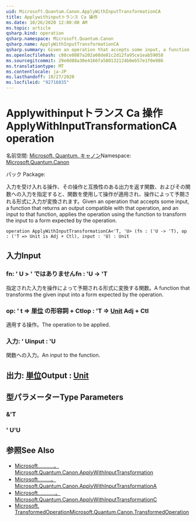 ```yaml
---
uid: Microsoft.Quantum.Canon.ApplyWithInputTransformationCA
title: Applywithinputトランス Ca 操作
ms.date: 10/26/2020 12:00:00 AM
ms.topic: article
qsharp.kind: operation
qsharp.namespace: Microsoft.Quantum.Canon
qsharp.name: ApplyWithInputTransformationCA
qsharp.summary: Given an operation that accepts some input, a function that returns an output compatible with that operation, and an input to that function, applies the operation using the function to transform the input to a form expected by the operation.
ms.openlocfilehash: c80ce0887a202a60de81c2d12fa95ce1eab59058
ms.sourcegitcommit: 29e0d88a30e4166fa580132124b0eb57e1f0e986
ms.translationtype: MT
ms.contentlocale: ja-JP
ms.lasthandoff: 10/27/2020
ms.locfileid: "92716835"
---
```

# <a name="applywithinputtransformationca-operation"></a><span data-ttu-id="cdea2-102">Applywithinputトランス Ca 操作</span><span class="sxs-lookup"><span data-stu-id="cdea2-102">ApplyWithInputTransformationCA operation</span></span>

<span data-ttu-id="cdea2-103">名前空間: [Microsoft. Quantum. キャノン](xref:Microsoft.Quantum.Canon)</span><span class="sxs-lookup"><span data-stu-id="cdea2-103">Namespace: [Microsoft.Quantum.Canon](xref:Microsoft.Quantum.Canon)</span></span>

<span data-ttu-id="cdea2-104">パック [](https://nuget.org/packages/)</span><span class="sxs-lookup"><span data-stu-id="cdea2-104">Package: [](https://nuget.org/packages/)</span></span>


<span data-ttu-id="cdea2-105">入力を受け入れる操作、その操作と互換性のある出力を返す関数、およびその関数への入力を指定すると、関数を使用して操作が適用され、操作によって予期される形式に入力が変換されます。</span><span class="sxs-lookup"><span data-stu-id="cdea2-105">Given an operation that accepts some input, a function that returns an output compatible with that operation, and an input to that function, applies the operation using the function to transform the input to a form expected by the operation.</span></span>

```qsharp
operation ApplyWithInputTransformationCA<'T, 'U> (fn : ('U -> 'T), op : ('T => Unit is Adj + Ctl), input : 'U) : Unit
```


## <a name="input"></a><span data-ttu-id="cdea2-106">入力</span><span class="sxs-lookup"><span data-stu-id="cdea2-106">Input</span></span>

### <a name="fn--u---t"></a><span data-ttu-id="cdea2-107">fn: ' U > ' ではありません</span><span class="sxs-lookup"><span data-stu-id="cdea2-107">fn : 'U -> 'T</span></span>

<span data-ttu-id="cdea2-108">指定された入力を操作によって予期される形式に変換する関数。</span><span class="sxs-lookup"><span data-stu-id="cdea2-108">A function that transforms the given input into a form expected by the operation.</span></span>


### <a name="op--t--unit-adj--ctl"></a><span data-ttu-id="cdea2-109">op: ' t => [単位](xref:microsoft.quantum.lang-ref.unit) の形容詞 + Ctl</span><span class="sxs-lookup"><span data-stu-id="cdea2-109">op : 'T => [Unit](xref:microsoft.quantum.lang-ref.unit) Adj + Ctl</span></span>

<span data-ttu-id="cdea2-110">適用する操作。</span><span class="sxs-lookup"><span data-stu-id="cdea2-110">The operation to be applied.</span></span>


### <a name="input--u"></a><span data-ttu-id="cdea2-111">入力: ' U</span><span class="sxs-lookup"><span data-stu-id="cdea2-111">input : 'U</span></span>

<span data-ttu-id="cdea2-112">関数への入力。</span><span class="sxs-lookup"><span data-stu-id="cdea2-112">An input to the function.</span></span>



## <a name="output--unit"></a><span data-ttu-id="cdea2-113">出力: [単位](xref:microsoft.quantum.lang-ref.unit)</span><span class="sxs-lookup"><span data-stu-id="cdea2-113">Output : [Unit](xref:microsoft.quantum.lang-ref.unit)</span></span>



## <a name="type-parameters"></a><span data-ttu-id="cdea2-114">型パラメーター</span><span class="sxs-lookup"><span data-stu-id="cdea2-114">Type Parameters</span></span>

### <a name="t"></a><span data-ttu-id="cdea2-115">&</span><span class="sxs-lookup"><span data-stu-id="cdea2-115">'T</span></span>


### <a name="u"></a><span data-ttu-id="cdea2-116">' U</span><span class="sxs-lookup"><span data-stu-id="cdea2-116">'U</span></span>



## <a name="see-also"></a><span data-ttu-id="cdea2-117">参照</span><span class="sxs-lookup"><span data-stu-id="cdea2-117">See Also</span></span>

- [<span data-ttu-id="cdea2-118">Microsoft...........。</span><span class="sxs-lookup"><span data-stu-id="cdea2-118">Microsoft.Quantum.Canon.ApplyWithInputTransformation</span></span>](xref:Microsoft.Quantum.Canon.ApplyWithInputTransformation)
- [<span data-ttu-id="cdea2-119">Microsoft.........。</span><span class="sxs-lookup"><span data-stu-id="cdea2-119">Microsoft.Quantum.Canon.ApplyWithInputTransformationA</span></span>](xref:Microsoft.Quantum.Canon.ApplyWithInputTransformationA)
- [<span data-ttu-id="cdea2-120">Microsoft............。</span><span class="sxs-lookup"><span data-stu-id="cdea2-120">Microsoft.Quantum.Canon.ApplyWithInputTransformationC</span></span>](xref:Microsoft.Quantum.Canon.ApplyWithInputTransformationC)
- [<span data-ttu-id="cdea2-121">Microsoft. TransformedOperation</span><span class="sxs-lookup"><span data-stu-id="cdea2-121">Microsoft.Quantum.Canon.TransformedOperation</span></span>](xref:Microsoft.Quantum.Canon.TransformedOperation)